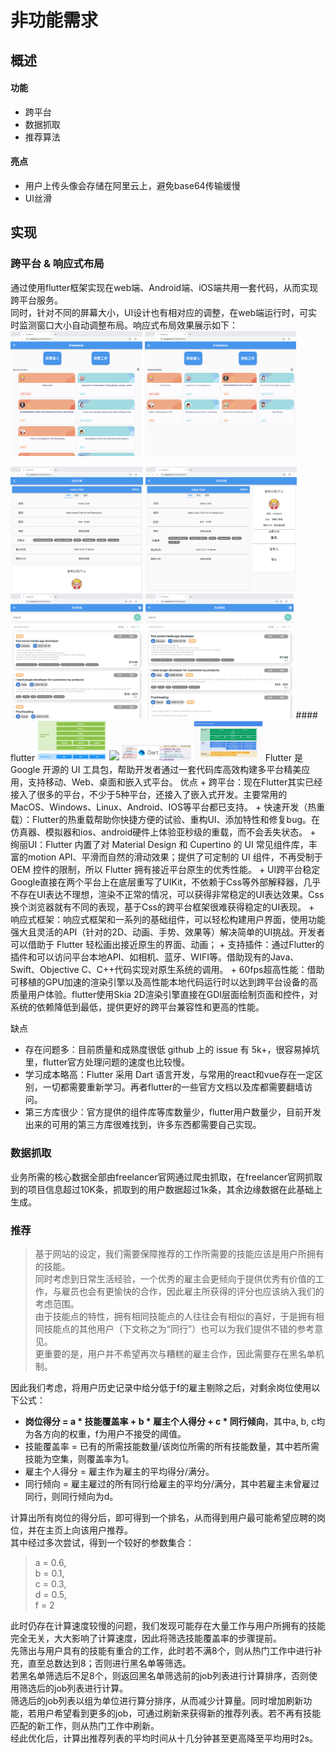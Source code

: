 # 非功能需求
## 概述
#### 功能
+ 跨平台
+ 数据抓取
+ 推荐算法  

#### 亮点
+ 用户上传头像会存储在阿里云上，避免base64传输缓慢
+ UI丝滑

## 实现
### 跨平台 & 响应式布局
通过使用flutter框架实现在web端、Android端、iOS端共用一套代码，从而实现跨平台服务。  
同时，针对不同的屏幕大小，UI设计也有相对应的调整，在web端运行时，可实时监测窗口大小自动调整布局。响应式布局效果展示如下：  
<img src="https://github.com/Freelancer-Team/Report/blob/master/showImages/respondingUI_1.png" height="200">
<img src="https://github.com/Freelancer-Team/Report/blob/master/showImages/respondingUI_2.png" height="200">

<img src="https://github.com/Freelancer-Team/Report/blob/master/showImages/respondingUI_4.png" height="200">
<img src="https://github.com/Freelancer-Team/Report/blob/master/showImages/respondingUI_3.png" height="200">

<img src="https://github.com/Freelancer-Team/Report/blob/master/showImages/respondingUI_5.png" height="200">
<img src="https://github.com/Freelancer-Team/Report/blob/master/showImages/respondingUI_6.png" height="200">
#### flutter
<img src="https://github.com/Freelancer-Team/Report/blob/master/showImages/flutter1.png" width="22%"> <img src="https://https://github.com/Freelancer-Team/Report/blob/master/showImages/flutter2.jpg" width="22%"> <img src="https://github.com/Freelancer-Team/Report/blob/master/showImages/flutter3.jpg" width="22%"> <img src="https://github.com/Freelancer-Team/Report/blob/master/showImages/flutter4.jpg" width="22%">   
Flutter 是 Google 开源的 UI 工具包，帮助开发者通过一套代码库高效构建多平台精美应用，支持移动、Web、桌面和嵌入式平台。  
优点  
+ 跨平台：现在Flutter其实已经接入了很多的平台，不少于5种平台，还接入了嵌入式开发。主要常用的MacOS、Windows、Linux、Android、IOS等平台都已支持。
+ 快速开发（热重载）：Flutter的热重载帮助你快捷方便的试验、重构UI、添加特性和修复bug。在仿真器、模拟器和ios、android硬件上体验亚秒级的重载，而不会丢失状态。  
+ 绚丽UI：Flutter 内置了对 Material Design 和 Cupertino 的 UI 常见组件库，丰富的motion API、平滑而自然的滑动效果；提供了可定制的 UI 组件，不再受制于 OEM 控件的限制，所以 Flutter 拥有接近平台原生的优秀性能。  
+ UI跨平台稳定Google直接在两个平台上在底层重写了UIKit，不依赖于Css等外部解释器，几乎不存在UI表达不理想，渲染不正常的情况，可以获得非常稳定的UI表达效果。Css换个浏览器就有不同的表现，基于Css的跨平台框架很难获得稳定的UI表现。
+ 响应式框架：响应式框架和一系列的基础组件，可以轻松构建用户界面，使用功能强大且灵活的API（针对的2D、动画、手势、效果等）解决简单的UI挑战。开发者可以借助于 Flutter 轻松画出接近原生的界面、动画；
+ 支持插件：通过Flutter的插件和可以访问平台本地API、如相机、蓝牙、WIFI等。借助现有的Java、Swift、Objective C、C++代码实现对原生系统的调用。
+ 60fps超高性能：借助可移植的GPU加速的渲染引擎以及高性能本地代码运行时以达到跨平台设备的高质量用户体验。flutter使用Skia 2D渲染引擎直接在GDI层面绘制页面和控件，对系统的依赖降低到最低，提供更好的跨平台兼容性和更高的性能。

缺点  
+ 存在问题多：目前质量和成熟度很低 github 上的 issue 有 5k+，很容易掉坑里，flutter官方处理问题的速度也比较慢。
+ 学习成本略高：Flutter 采用 Dart 语言开发，与常用的react和vue存在一定区别，一切都需要重新学习。再者flutter的一些官方文档以及库都需要翻墙访问。
+ 第三方库很少：官方提供的组件库等库数量少，flutter用户数量少，目前开发出来的可用的第三方库很难找到，许多东西都需要自己实现。  

### 数据抓取
业务所需的核心数据全部由freelancer官网通过爬虫抓取，在freelancer官网抓取到的项目信息超过10K条，抓取到的用户数据超过1k条，其余边缘数据在此基础上生成。  

### 推荐
> 基于网站的设定，我们需要保障推荐的工作所需要的技能应该是用户所拥有的技能。  
> 同时考虑到日常生活经验，一个优秀的雇主会更倾向于提供优秀有价值的工作，与雇员也会有更愉快的合作，因此雇主所获得的评分也应该纳入我们的考虑范围。  
> 由于技能点的特性，拥有相同技能点的人往往会有相似的喜好，于是拥有相同技能点的其他用户（下文称之为“同行”）也可以为我们提供不错的参考意见。  
> 更重要的是，用户并不希望再次与糟糕的雇主合作，因此需要存在黑名单机制。  


因此我们考虑，将用户历史记录中给分低于f的雇主剔除之后，对剩余岗位使用以下公式：   
+ **岗位得分 = a * 技能覆盖率 + b * 雇主个人得分 + c * 同行倾向**，其中a, b, c均为各方向的权重，f为用户不接受的阈值。  
+ 技能覆盖率 = 已有的所需技能数量/该岗位所需的所有技能数量，其中若所需技能为空集，则覆盖率为1。  
+ 雇主个人得分 = 雇主作为雇主的平均得分/满分。  
+ 同行倾向 = 雇主雇过的所有同行给雇主的平均分/满分，其中若雇主未曾雇过同行，则同行倾向为d。 

计算出所有岗位的得分后，即可得到一个排名，从而得到用户最可能希望应聘的岗位，并在主页上向该用户推荐。  
其中经过多次尝试，得到一个较好的参数集合：  
> a = 0.6,   
> b = 0.1,  
> c = 0.3,  
> d = 0.5,   
> f = 2  


此时仍存在计算速度较慢的问题，我们发现可能存在大量工作与用户所拥有的技能完全无关，大大影响了计算速度，因此将筛选技能覆盖率的步骤提前。  
先筛出与用户具有的技能有重合的工作，此时若不满8个，则从热门工作中进行补充，直至总数达到8；否则进行黑名单等筛选。  
若黑名单筛选后不足8个，则返回黑名单筛选前的job列表进行计算排序，否则使用筛选后的job列表进行计算。   
筛选后的job列表以组为单位进行算分排序，从而减少计算量。同时增加刷新功能，若用户希望看到更多的job，可通过刷新来获得新的推荐列表。若不再有技能匹配的新工作，则从热门工作中刷新。  
经此优化后，计算出推荐列表的平均时间从十几分钟甚至更高降至平均用时2s。  

